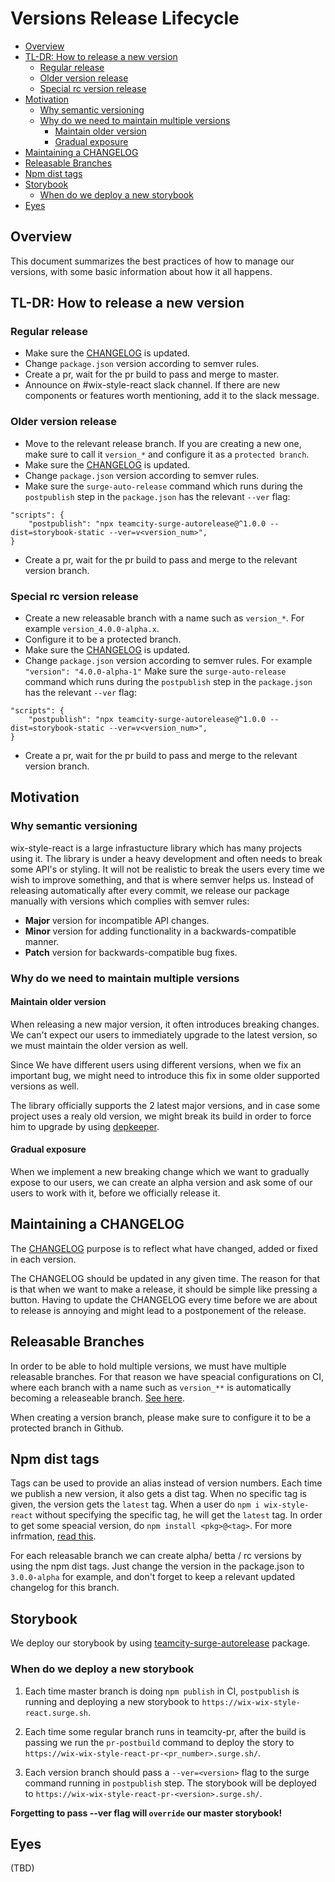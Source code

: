 # Versions Release Lifecycle

* [Overview](#overview)
* [TL-DR: How to release a new version](#releasing-a-new-version)
   * [Regular release](#regular-release)
   * [Older version release](#older-version-release)
   * [Special rc version release](#speacial-rc-version-release)
* [Motivation](#motivation)
    * [Why semantic versioning](#why-semver)
    * [Why do we need to maintain multiple versions](#maintain-multiple-versions)
      * [Maintain older version](#maintain-older-version)
      * [Gradual exposure](#gradual-exposure)
* [Maintaining a CHANGELOG](#maintaining-a-changelog)
* [Releasable Branches](#releasable-branches)
* [Npm dist tags](#npm-dist-tags)
* [Storybook](#storybook)
   * [When do we deploy a new storybook](#deploy-storybook)
* [Eyes](#eyes)

## Overview
This document summarizes the best practices of how to manage our versions, with some basic information about how it all happens.

## TL-DR: How to release a new version
### Regular release
- Make sure the [CHANGELOG](https://github.com/wix/wix-style-react/blob/master/CHANGELOG.md) is updated.
- Change `package.json` version according to semver rules.
- Create a pr, wait for the pr build to pass and merge to master.
- Announce on #wix-style-react slack channel. If there are new components or features worth mentioning, add it to the slack message.

 ### Older version release
 - Move to the relevant release branch. If you are creating a new one, make sure to call it `version_*` and configure it as a `protected branch`.
 - Make sure the [CHANGELOG](https://github.com/wix/wix-style-react/blob/master/CHANGELOG.md) is updated.
- Change `package.json` version according to semver rules.
- Make sure the `surge-auto-release` command which runs during the `postpublish` step in the `package.json` has the relevant `--ver` flag:
```
"scripts": {
    "postpublish": "npx teamcity-surge-autorelease@^1.0.0 --dist=storybook-static --ver=v<version_num>",
}
```
- Create a pr, wait for the pr build to pass and merge to the relevant version branch.

 ### Special rc version release
- Create a new releasable branch with a name such as `version_*`. For example `version_4.0.0-alpha.x`.
- Configure it to be a protected branch.
- Make sure the [CHANGELOG](https://github.com/wix/wix-style-react/blob/master/CHANGELOG.md) is updated.
- Change `package.json` version according to semver rules. For example `"version": "4.0.0-alpha-1"`
 Make sure the `surge-auto-release` command which runs during the `postpublish` step in the `package.json` has the relevant `--ver` flag:
```
"scripts": {
    "postpublish": "npx teamcity-surge-autorelease@^1.0.0 --dist=storybook-static --ver=v<version_num>",
}
```
- Create a pr, wait for the pr build to pass and merge to the relevant version branch.


## Motivation
### Why semantic versioning
wix-style-react is a large infrastucture library which has many projects using it. The library is under a heavy development and often needs to break some API's or styling. It will not be realistic to break the users every time we wish to improve something, and that is where semver helps us.
Instead of releasing automatically after every commit, we release our package manually with versions which complies with semver rules:

   - **Major** version for incompatible API changes.
   - **Minor** version for adding functionality in a backwards-compatible manner.
   - **Patch** version for backwards-compatible bug fixes.

### Why do we need to maintain multiple versions
#### Maintain older version
When releasing a new major version, it often introduces breaking changes. We can't expect our users to immediately upgrade to the latest version, so we must maintain the older version as well.

Since We have different users using different versions, when we fix an important bug, we might need to introduce this fix in some older supported versions as well.

The library officially supports the 2 latest major versions, and in case some project uses a realy old version, we might break its build in order to force him to upgrade by using [depkeeper](https://github.com/wix/depkeeper).

#### Gradual exposure
When we implement a new breaking change which we want to gradually expose to our users, we can create an alpha version and ask some of our users to work with it, before we officially release it.

## Maintaining a CHANGELOG
The [CHANGELOG](https://github.com/wix/wix-style-react/blob/master/CHANGELOG.md) purpose is to reflect what have changed, added or fixed in each version.

The CHANGELOG should be updated in any given time. The reason for that is that when we want to make a release, it should be simple like pressing a button. Having to update the CHANGELOG every time before we are about to release is annoying and might lead to a postponement of the release.

## Releasable Branches
In order to be able to hold multiple versions, we must have multiple releasable branches. For that reason we have speacial configurations on CI, where each branch with a name such as `version_**` is automatically becoming a releaseable branch. [See here](http://ci.dev.wix/viewType.html?buildTypeId=CommonComponent_WixStyleReact).

When creating a version branch, please make sure to configure it to be a protected branch in Github.

## Npm dist tags
Tags can be used to provide an alias instead of version numbers.
Each time we publish a new version, it also gets a dist tag. When no specific tag is given, the version gets the `latest` tag. When a user do `npm i wix-style-react` without specifying the specific tag, he will get the `latest` tag. In order to get some speacial version, do `npm install <pkg>@<tag>`.
For more infrmation, [read this](https://docs.npmjs.com/cli/dist-tag).

For each releasable branch we can create alpha/ betta / rc versions by using the npm dist tags. Just change the version in the package.json to `3.0.0-alpha` for example, and don't forget to keep a relevant updated changelog for this branch.

## Storybook
We deploy our storybook by using [teamcity-surge-autorelease](https://github.com/wix-private/fed-infra/tree/master/teamcity-surge-autorelease) package.

### When do we deploy a new storybook
1. Each time master branch is doing `npm publish` in CI, `postpublish` is running and deploying a new storybook to `https://wix-wix-style-react.surge.sh`.

2. Each time some regular branch runs in teamcity-pr, after the build is passing we run the `pr-postbuild` command to deploy the story to `https://wix-wix-style-react-pr-<pr_number>.surge.sh/`.

3. Each version branch should pass a `--ver=<version>` flag to the surge command running in `postpublish` step. The storybook will be deployed to `https://wix-wix-style-react-pr-<version>.surge.sh/`.

**Forgetting to pass --ver flag will `override` our master storybook!**

## Eyes 
(TBD)

